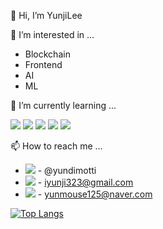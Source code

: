 👋 Hi, I’m YunjiLee

👀 I’m interested in ...
- Blockchain
- Frontend
- AI
- ML

🌱 I’m currently learning ...

<!-- <img src="https://img.shields.io/badge/Firebase-FFCA28?style=flat-square&logo=firebase&logoColor=white"/> -->
<img src="https://img.shields.io/badge/Solidity-363636?style=flat-square&logo=Solidity&logoColor=white"/> <img src="https://img.shields.io/badge/React-61DAFB?style=flat-square&logo=React&logoColor=white"/> <img src="https://img.shields.io/badge/JavaScript-F7DF1E?style=flat-square&logo=JavaScript&logoColor=black"/> <img src="https://img.shields.io/badge/C-A8B9CC?style=flat-square&logo=C&logoColor=white"/> <img src="https://img.shields.io/badge/C++-00599C?style=flat-square&logo=C++&logoColor=white"/>

📫 How to reach me ...
- <img src="https://img.shields.io/badge/Instagram-E4405F?style=flat-square&logo=Instagram&logoColor=white"/> - @yundimotti
- <img src="https://img.shields.io/badge/Gmail-EA4335?style=flat-square&logo=Gmail&logoColor=white"/> - iyunji323@gmail.com
- <img src="https://img.shields.io/badge/Naver-03C75A?style=flat-square&logo=Naver&logoColor=white"/> - yunmouse125@naver.com

[![Top Langs](https://github-readme-stats.vercel.app/api/top-langs/?username=yunzi125&langs_count=8)](https://github.com/yunzi125/github-readme-stats)

<!---
yunzi125/yunzi125 is a ✨ special ✨ repository because its `README.md` (this file) appears on your GitHub profile.
You can click the Preview link to take a look at your changes.
--->
